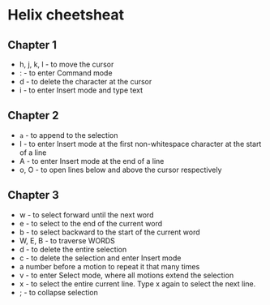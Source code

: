 # Helix cheetsheat

## Chapter 1

* h, j, k, l - to move the cursor
* : - to enter Command mode
* d - to delete the character at the cursor
* i - to enter Insert mode and type text

## Chapter 2

* ```a``` - to append to the selection
* I - to enter Insert mode at the first non-whitespace character at the start of a line
* A - to enter Insert mode at the end of a line
* o, O - to open lines below and above the cursor respectively

## Chapter 3

* w - to select forward until the next word
* e - to select to the end of the current word
* b - to select backward to the start of the current word
* W, E, B - to traverse WORDS
* d - to delete the entire selection
* c - to delete the selection and enter Insert mode
* a number before a motion to repeat it that many times
* v - to enter Select mode, where all motions extend the selection
* x - to select the entire current line. Type x again to select the next line.
* ; - to collapse selection
